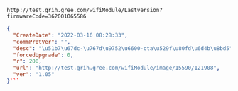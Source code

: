 `http://test.grih.gree.com/wifiModule/Lastversion?firmwareCode=362001065586`

```json
{
  "CreateDate": "2022-03-16 08:28:33",
  "commProtVer": "",
  "desc": "\u51b7\u67dc-\u767d\u9752\u6600-ota\u529f\u80fd\u6d4b\u8bd5",
  "forcedUpgrade": 0,
  "r": 200,
  "url": "http://test.grih.gree.com/wifiModule/image/15590/121908",
  "ver": "1.05"
}```